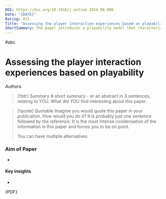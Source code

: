 ```yaml
---
DOI: https://doi.org/10.1016/j.entcom.2014.08.006
Date: "{DATE}"
Rating: 0/5
Title: "Assessing the player interaction experiences based on playability"
ShortSummary: The paper introduces a playability model that characterizes the player experience using six facets: intrinsic, mechanical, interactive, artistic, personal and social. The paper applies the playability model to evaluate the user experience of a video game called “Castlevania: Lords of Shadow”, using a combination of metrics, questionnaires, observation techniques and emotional and cultural factors.
---
```

#abc

# Assessing the player interaction experiences based on playability
*Authors*

> [!tldr] Summary
> A short summary - or an abstract in 3 sentences, relating to YOU. What did YOU find interesting about this paper. 

> [!quote] Quotable
> Imagine you would quote this paper in your publication. How would you do it? It is probably just one sentence followed by the reference. It is the most intense condensation of the information in this paper and forces you to be on point. 
> 
> You can have multiple alternatives. 


### Aim of Paper
-

#### Key insights
-



{PDF}
